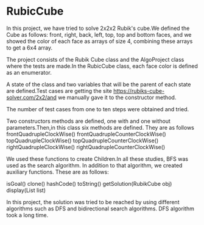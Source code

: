 # RubicCube
In this project, we have tried to solve 2x2x2 Rubik's cube.We defined the Cube as follows: front, right, back, left, top, top and bottom faces, 
and we showed the color of each face as arrays of size 4, combining these arrays to get a 6x4 array.

The project consists of the Rubik Cube class and the AlgoProject class where the 
tests are made.In the RubicCube class, each face color is defined as an enumerator.

A state of the class and two variables that will be the parent of each state are  defined.Test cases are getting the site https://rubiks-cube-solver.com/2x2/and 
we manually gave it to the constructor method.

The number of test cases from one to ten steps were obtained and tried. 

Two constructors methods are defined, one with and one without parameters.Then,in this class six methods are defined. They are as follows 
    frontQuadrupleClockWise()
    frontQuadrupleCounterClockWise()
    topQuadrupleClockWise()
    topQuadrupleCounterClockWise()
    rightQuadrupleClockWise()
    rightQuadrupleCounterClockWise()

We used these functions to create Children.In all these studies, BFS was used as the search algorithm. In addition to that algorithm, we created auxiliary functions. 
These are as follows:
    
   isGoal() 
   clone()
   hashCode()
   toString()
   getSolution(RubikCube obj)
   display(List<RubikCube> list)

In this project, the solution was tried to be reached by using different algorithms such as DFS and bidirectional search algorithms. DFS algorithm took a long time.

